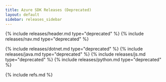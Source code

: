 ```yaml
---
title: Azure SDK Releases (Deprecated)
layout: default
sidebar: releases_sidebar
---
```

{% include releases/header.md type="deprecated" %}
{% include releases/nav.md type="deprecated" %}

{% include releases/dotnet.md type="deprecated" %}
{% include releases/java.md type="deprecated" %}
{% include releases/js.md type="deprecated" %}
{% include releases/python.md type="deprecated" %}

{% include refs.md %}